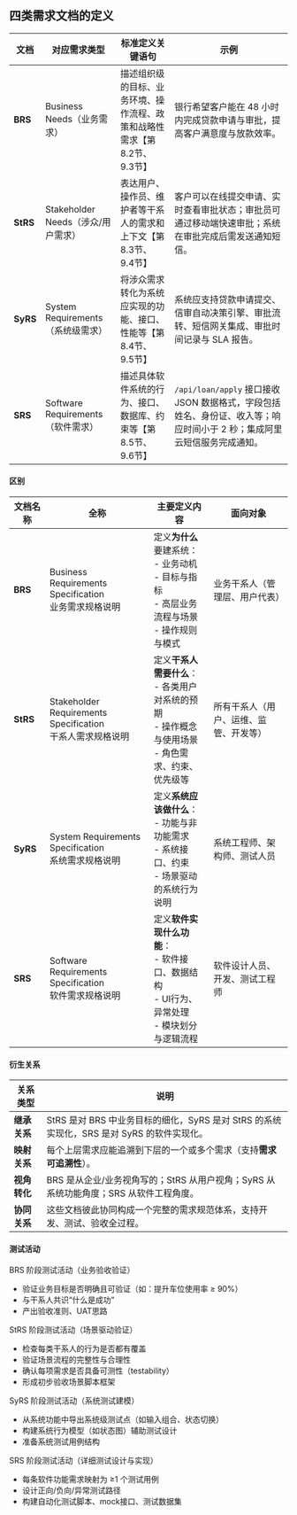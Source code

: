 ## 四类需求文档的定义

| 文档       | 对应需求类型                      | 标准定义关键语句                                | 示例                                                                        |
| -------- | --------------------------- | --------------------------------------- | ------------------------------------------------------------------------- |
| **BRS**  | Business Needs（业务需求）        | 描述组织级的目标、业务环境、操作流程、政策和战略性需求【第8.2节、9.3节】 | 银行希望客户能在 48 小时内完成贷款申请与审批，提高客户满意度与放款效率。                                    |
| **StRS** | Stakeholder Needs（涉众/用户需求）  | 表达用户、操作员、维护者等干系人的需求和上下文【第8.3节、9.4节】     | 客户可以在线提交申请、实时查看审批状态；审批员可通过移动端快速审批；系统在审批完成后需发送通知短信。                        |
| **SyRS** | System Requirements（系统级需求）  | 将涉众需求转化为系统应实现的功能、接口、性能等【第8.4节、9.5节】     | 系统应支持贷款申请提交、信审自动决策引擎、审批流转、短信网关集成、审批时间记录与 SLA 报告。                          |
| **SRS**  | Software Requirements（软件需求） | 描述具体软件系统的行为、接口、数据库、约束等【第8.5节、9.6节】      | `/api/loan/apply` 接口接收 JSON 数据格式，字段包括姓名、身份证、收入等；响应时间小于 2 秒；集成阿里云短信服务完成通知。 |

#### 区别

| 文档名称     | 全称                                                  | 主要定义内容                                                          | 面向对象                |
| -------- | --------------------------------------------------- | --------------------------------------------------------------- | ------------------- |
| **BRS**  | Business Requirements Specification<br>业务需求规格说明     | 定义**为什么**要建系统：<br>- 业务动机<br>- 目标与指标<br>- 高层业务流程与场景<br>- 操作规则与模式 | 业务干系人（管理层、用户代表）     |
| **StRS** | Stakeholder Requirements Specification<br>干系人需求规格说明 | 定义**干系人需要什么**：<br>- 各类用户对系统的预期<br>- 操作概念与使用场景<br>- 角色需求、约束、优先级等 | 所有干系人（用户、运维、监管、开发等） |
| **SyRS** | System Requirements Specification<br>系统需求规格说明       | 定义**系统应该做什么**：<br>- 功能与非功能需求<br>- 系统接口、约束<br>- 场景驱动的系统行为说明      | 系统工程师、架构师、测试人员      |
| **SRS**  | Software Requirements Specification<br>软件需求规格说明     | 定义**软件实现什么功能**：<br>- 软件接口、数据结构<br>- UI行为、异常处理<br>- 模块划分与逻辑流程    | 软件设计人员、开发、测试工程师     |



#### 衍生关系

|关系类型|说明|
|---|---|
|**继承关系**|StRS 是对 BRS 中业务目标的细化，SyRS 是对 StRS 的系统实现化，SRS 是对 SyRS 的软件实现化。|
|**映射关系**|每个上层需求应能追溯到下层的一个或多个需求（支持**需求可追溯性**）。|
|**视角转化**|BRS 是从企业/业务视角写的；StRS 从用户视角；SyRS 从系统功能角度；SRS 从软件工程角度。|
|**协同关系**|这些文档彼此协同构成一个完整的需求规范体系，支持开发、测试、验收全过程。|

#### 测试活动

BRS 阶段测试活动（业务验收验证）

- 验证业务目标是否明确且可验证（如：提升车位使用率 ≥ 90%）
- 与干系人共识“什么是成功”
- 产出验收准则、UAT思路

StRS 阶段测试活动（场景驱动验证）

- 检查每类干系人的行为是否都有覆盖
- 验证场景流程的完整性与合理性
- 确认每项需求是否具备可测性（testability）
- 形成初步验收场景脚本框架

SyRS 阶段测试活动（系统测试建模）

- 从系统功能中导出系统级测试点（如输入组合、状态切换）
- 构建系统行为模型（如状态图）辅助测试设计
- 准备系统测试用例结构

SRS 阶段测试活动（详细测试设计与实现）

- 每条软件功能需求映射为 ≥1 个测试用例
- 设计正向/负向/异常测试路径
- 构建自动化测试脚本、mock接口、测试数据集
